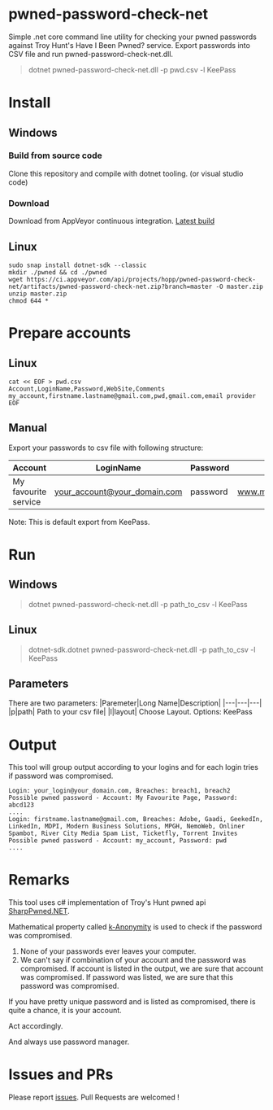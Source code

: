 # pwned-password-check-net
Simple .net core command line utility for checking your pwned passwords against Troy Hunt's Have I Been Pwned? service. Export passwords into CSV file and run pwned-password-check-net.dll.

> dotnet pwned-password-check-net.dll -p pwd.csv -l KeePass

# Install
## Windows
### Build from source code
Clone this repository and compile with dotnet tooling. (or visual studio code)
### Download
Download from AppVeyor continuous integration.
[Latest build](https://ci.appveyor.com/api/projects/hopp/pwned-password-check-net/artifacts/pwned-password-check-net.zip?bramch=master)

## Linux
    sudo snap install dotnet-sdk --classic
    mkdir ./pwned && cd ./pwned
    wget https://ci.appveyor.com/api/projects/hopp/pwned-password-check-net/artifacts/pwned-password-check-net.zip?branch=master -O master.zip
    unzip master.zip
    chmod 644 *

# Prepare accounts
## Linux
    cat << EOF > pwd.csv
    Account,LoginName,Password,WebSite,Comments
    my_account,firstname.lastname@gmail.com,pwd,gmail.com,email provider
    EOF

## Manual
Export your passwords to csv file with following structure:

| Account | LoginName | Password | WebSite | Comments |
| ---     | --- | ---| --- | --- |
| My favourite service|your_account@your_domain.com|password|www.myfavouriteservice.nowhere|comment

Note: This is default export from KeePass.

# Run

## Windows
> dotnet pwned-password-check-net.dll -p path_to_csv -l KeePass

## Linux

> dotnet-sdk.dotnet pwned-password-check-net.dll -p path_to_csv -l KeePass

## Parameters

There are two parameters:
|Paremeter|Long Name|Description|
|---|---|---|
|p|path| Path to your csv file|
|l|layout| Choose Layout. Options: KeePass


# Output

This tool will group output according to your logins and for each login tries if password was compromised.

```
Login: your_login@your_domain.com, Breaches: breach1, breach2
Possible pwned password - Account: My Favourite Page, Password: abcd123
....
Login: firstname.lastname@gmail.com, Breaches: Adobe, Gaadi, GeekedIn, LinkedIn, MDPI, Modern Business Solutions, MPGH, NemoWeb, Onliner Spambot, River City Media Spam List, Ticketfly, Torrent Invites
Possible pwned password - Account: my_account, Password: pwd
....
```
# Remarks
This tool uses c# implementation of Troy's Hunt pwned api [SharpPwned.NET](https://github.com/FaithLV/SharpPwned.NET).

Mathematical property called [k-Anonymity](https://www.troyhunt.com/ive-just-launched-pwned-passwords-version-2/#cloudflareprivacyandkanonymity) is used to check if the password was compromised.

1. None of your passwords ever leaves your computer.
2. We can't say if combination of your account and the password was compromised. If account is listed in the output, we are sure that account was compromised. If password was listed, we are sure that this password was compromised.

If you have pretty unique password and is listed as compromised, there is quite a chance, it is your account. 

Act accordingly.

And always use password manager.

# Issues and PRs

Please report [issues](https://github.com/hopp/pwned-password-check-net/issues). Pull Requests are welcomed !
